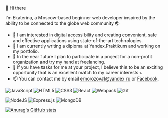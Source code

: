 👋 Hi there

I’m Ekaterina, a Moscow-based beginner web developer inspired by the ability to be connected to the globe web community 🌏

- 💭 I am interested in digital accessibility and creating convenient, safe and effective applications using state-of-the-art technologies. 
- 🌱 I am currently writing a diploma at Yandex.Praktikum and working on my portfolio. 
- 💞️ In the near future I plan to participate in a project for a non-profit organization and try my hand at freelancing.
- 🤝 If you have tasks for me at your project, I believe this to be an exciting opportunity that is an excellent match
to my career interests ⤵
- 📫 You can contact me by email emorozova1@yandex.ru or [Facebook](https://www.facebook.com/icecream04/).

<img alt="JavaScript" src="https://img.shields.io/badge/javascript-%23323330.svg?style=for-the-badge&logo=javascript&logoColor=%23F7DF1E"/> <img alt="HTML5" src="https://img.shields.io/badge/html5-%23E34F26.svg?style=for-the-badge&logo=html5&logoColor=white"/> 	<img alt="CSS3" src="https://img.shields.io/badge/css3-%231572B6.svg?style=for-the-badge&logo=css3&logoColor=white"/> <img alt="React" src="https://img.shields.io/badge/react-%2320232a.svg?style=for-the-badge&logo=react&logoColor=%2361DAFB"/> <img alt="Webpack" src="https://img.shields.io/badge/webpack-%238DD6F9.svg?style=for-the-badge&logo=webpack&logoColor=black" /> <img alt="Git" src="https://img.shields.io/badge/git-%23F05033.svg?style=for-the-badge&logo=git&logoColor=white"/>

<img alt="NodeJS" src="https://img.shields.io/badge/node.js-%2343853D.svg?style=for-the-badge&logo=node-dot-js&logoColor=white"/> <img alt="Express.js" src="https://img.shields.io/badge/express.js-%23404d59.svg?style=for-the-badge&logo=express&logoColor=%2361DAFB"/> <img alt="MongoDB" src ="https://img.shields.io/badge/MongoDB-%234ea94b.svg?style=for-the-badge&logo=mongodb&logoColor=white"/>

[![Anurag's GitHub stats](https://github-readme-stats.vercel.app/api?username=MorozovaWorld&show_icons=true&bg_color=45,fae1dd,d8e2dc)](https://github.com/anuraghazra/github-readme-stats)




<!---
MorozovaWorld/MorozovaWorld is a ✨ special ✨ repository because its `README.md` (this file) appears on your GitHub profile.
You can click the Preview link to take a look at your changes.
--->

